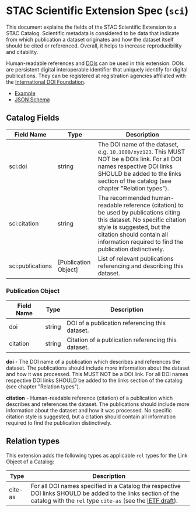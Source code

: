 # STAC Scientific Extension Spec (`sci`)

This document explains the fields of the STAC Scientific Extension to a STAC Catalog. Scientific
metadata is considered to be data that indicate from which publication a dataset originates and how
the dataset itself should be cited or referenced. Overall, it helps to increase reproducibility and
citability.

Human-readable references and [DOIs](https://www.doi.org/) can be used in this extension. DOIs are
persistent digital interoperable identifier that uniquely identify for digital publications. They
can be registered at registration agencies affiliated with the
[International DOI Foundation](https://www.doi.org/).

- [Example](example-merraclim.json)
- [JSON Schema](schema.json)

## Catalog Fields

| Field Name       | Type                 | Description                                                                                                                                                                                                                                  |
| ---------------- | -------------------- | -------------------------------------------------------------------------------------------------------------------------------------------------------------------------------------------------------------------------------------------- |
| sci:doi          | string               | The DOI name of the dataset, e.g. `10.1000/xyz123`. This MUST NOT be a DOIs link. For all DOI names respective DOI links SHOULD be added to the links section of the catalog (see chapter "Relation types").                                 |
| sci:citation     | string               | The recommended human-readable reference (citation) to be used by publications citing this dataset. No specific citation style is suggested, but the citation should contain all information required to find the publication distinctively. |
| sci:publications | [Publication Object] | List of relevant publications referencing and describing this dataset.                                                                                                                                                                       |

### Publication Object

| Field Name | Type   | Description                                         |
| ---------- | ------ | --------------------------------------------------- |
| doi        | string | DOI of a publication referencing this dataset.      |
| citation   | string | Citation of a publication referencing this dataset. |

**doi** - The DOI name of a publication which describes and references the dataset. The publications
should include more information about the dataset and how it was processed. This MUST NOT be a DOI
link. For all DOI names respective DOI links SHOULD be added to the links section of the catalog
(see chapter "Relation types").

**citation** - Human-readable reference (citation) of a publication which describes and references
the dataset. The publications should include more information about the dataset and how it was
processed. No specific citation style is suggested, but a citation should contain all information
required to find the publication distinctively.

## Relation types

This extension adds the following types as applicable `rel` types for the Link Object of a Catalog:

| Type    | Description                                                                                                                                                                                                                             |
| ------- | --------------------------------------------------------------------------------------------------------------------------------------------------------------------------------------------------------------------------------------- |
| cite-as | For all DOI names specified in a Catalog the respective DOI links SHOULD be added to the links section of the catalog with the `rel` type `cite-as` (see the [IETF draft](https://tools.ietf.org/id/draft-vandesompel-citeas-03.html)). |

